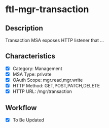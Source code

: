 # ftl-mgr-transaction

## Description

Transaction MSA exposes HTTP listener that ...

## Characteristics

- [x] Category: Management
- [x] MSA Type: private
- [x] OAuth Scope: mgr.read,mgr.write
- [x] HTTP Method: GET,POST,PATCH,DELETE
- [x] HTTP URL: /mgr/transaction

## Workflow

- [x] To Be Updated
